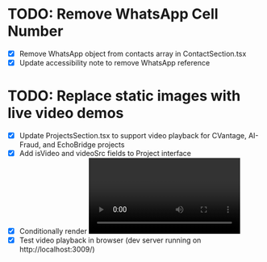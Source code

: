 # TODO: Remove WhatsApp Cell Number

- [x] Remove WhatsApp object from contacts array in ContactSection.tsx
- [x] Update accessibility note to remove WhatsApp reference

# TODO: Replace static images with live video demos

- [x] Update ProjectsSection.tsx to support video playback for CVantage, AI-Fraud, and EchoBridge projects
- [x] Add isVideo and videoSrc fields to Project interface
- [x] Conditionally render <video> elements for video projects
- [x] Test video playback in browser (dev server running on http://localhost:3009/)
